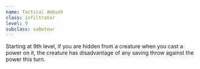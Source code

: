 ```yaml
---
name: Tactical Ambush
class: infiltrator
level: 9
subclass: saboteur
---
```

Starting at 9th level, if you are hidden from a creature when you cast a power on it, the creature has disadvantage
of any saving throw against the power this turn.
